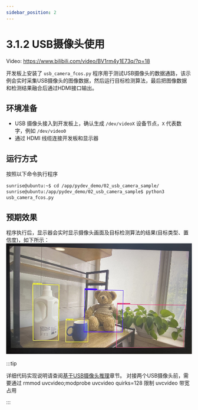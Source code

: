 ```yaml
---
sidebar_position: 2
---
```


# 3.1.2 USB摄像头使用

Video: https://www.bilibili.com/video/BV1rm4y1E73q/?p=18

开发板上安装了 `usb_camera_fcos.py` 程序用于测试USB摄像头的数据通路，该示例会实时采集USB摄像头的图像数据，然后运行目标检测算法，最后把图像数据和检测结果融合后通过HDMI接口输出。

## 环境准备

  - USB 摄像头接入到开发板上，确认生成 `/dev/videoX` 设备节点，`X` 代表数字，例如 `/dev/video0`
  - 通过 HDMI 线缆连接开发板和显示器

## 运行方式
按照以下命令执行程序

  ```shell
  sunrise@ubuntu:~$ cd /app/pydev_demo/02_usb_camera_sample/
  sunrise@ubuntu:/app/pydev_demo/02_usb_camera_sample$ python3 usb_camera_fcos.py
  ```

## 预期效果
程序执行后，显示器会实时显示摄像头画面及目标检测算法的结果(目标类型、置信度)，如下所示：
  ![image-20220612110739490](../../../static/img/03_Basic_Application/01_Image/image/usb_camera/image-20220612110739490.png)

:::tip

详细代码实现说明请查阅[基于USB摄像头推理](../../04_Algorithm_Application/01_pydev_dnn_demo/usb_camera.md)章节。
对接两个USB摄像头前，需要通过 rmmod uvcvideo;modprobe uvcvideo quirks=128 限制 uvcvideo 带宽占用

:::